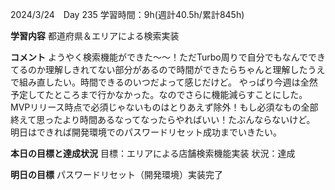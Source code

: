 2024/3/24　Day 235
学習時間：9h(週計40.5h/累計845h)

**学習内容**
都道府県＆エリアによる検索実装

**コメント**
ようやく検索機能ができた〜〜！ただTurbo周りで自分でもなんでできてるのか理解しきれてない部分があるので時間ができたらちゃんと理解したうえで組み直したい。時間できるのいつだよって感じだけど。
やっぱり今週は全然予定してたところまで行かなかった。なのでさらに機能減らすことにした。MVPリリース時点で必須じゃないものはとりあえず除外！もし必須なもの全部終えて思ったより時間あるなってなったらやればいい！たぶんならないけど。
明日はできれば開発環境でのパスワードリセット成功までいきたい。

**本日の目標と達成状況**
目標：エリアによる店舗検索機能実装
状況：達成

**明日の目標**
パスワードリセット（開発環境）実装完了